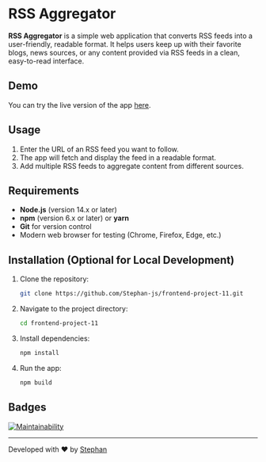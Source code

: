 # RSS Aggregator

**RSS Aggregator** is a simple web application that converts RSS feeds into a user-friendly, readable format. It helps users keep up with their favorite blogs, news sources, or any content provided via RSS feeds in a clean, easy-to-read interface.

## Demo

You can try the live version of the app [here](https://frontend-project-11-jhvpl6zsb-stepan19999993s-projects.vercel.app/).

## Usage

1. Enter the URL of an RSS feed you want to follow.
2. The app will fetch and display the feed in a readable format.
3. Add multiple RSS feeds to aggregate content from different sources.

## Requirements

- **Node.js** (version 14.x or later)
- **npm** (version 6.x or later) or **yarn**
- **Git** for version control
- Modern web browser for testing (Chrome, Firefox, Edge, etc.)

## Installation (Optional for Local Development)

1. Clone the repository:
    ```bash
    git clone https://github.com/Stephan-js/frontend-project-11.git
    ```
2. Navigate to the project directory:
    ```bash
    cd frontend-project-11
    ```
3. Install dependencies:
    ```bash
    npm install
    ```
4. Run the app:
    ```bash
    npm build
    ```

## Badges

[![Maintainability](https://api.codeclimate.com/v1/badges/c68d1f9fda767dbf3d35/maintainability)](https://codeclimate.com/github/Stepan19999993/frontend-project-11/maintainability)

---

Developed with ❤️ by [Stephan](https://github.com/Stephan-js)
